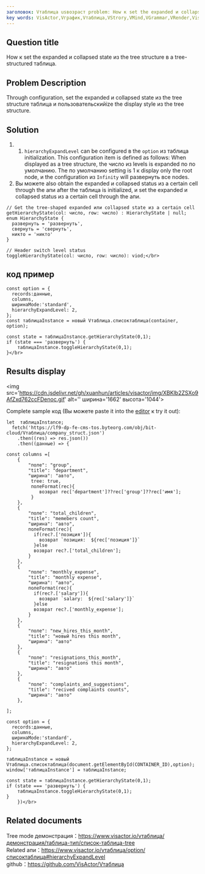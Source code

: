 ```yaml
---
заголовок: Vтаблица usвозраст problem: How к set the expanded и collapsed state из the tree structure</br>
key words: VisActor,Vграфик,Vтаблица,VStrory,VMind,VGrammar,VRender,Visualization,график,данные,таблица,Graph,Gis,LLM
---
```

## Question title

How к set the expanded и collapsed state из the tree structure в a tree-structured таблица.</br>


## Problem Description

Through configuration, set the expanded и collapsed state из the tree structure таблица и пользовательскийize the display style из the tree structure.</br>


## Solution

1. 1. `hierarchyExpandLevel` can be configured в the `option` из таблица initialization. This configuration item is defined as follows: When displayed as a tree structure, the число из levels is expanded по по умолчанию. The по умолчанию setting is 1 к display only the root node, и the configuration из `Infinity` will развернуть все nodes.</br>
1. Вы можете also obtain the expanded и collapsed status из a certain cell through the апи after the таблица is initialized, и set the expanded и collapsed status из a certain cell through the апи.</br>
```
// Get the tree-shaped expanded или collapsed state из a certain cell
getHierarchyState(col: число, row: число) : HierarchyState | null;
enum HierarchyState {
  развернуть = 'развернуть',
  свернуть = 'свернуть',
  никто = 'никто'
}

// Header switch level status
toggleHierarchyState(col: число, row: число): viod;</br>
```
## код пример 

```
const option = {
  records:данные,
  columns,
  ширинаMode:'standard',
  hierarchyExpandLevel: 2,
};
const таблицаInstance = новый Vтаблица.списоктаблица(container, option);

const state = таблицаInstance.getHierarchyState(0,1);
if (state === 'развернуть') {
    таблицаInstance.toggleHierarchyState(0,1);
}</br>
```
## Results display 

<img src='https://cdn.jsdelivr.net/gh/xuanhun/articles/visactor/img/XBKlb2ZSXo9AfZxd762ccFDenoc.gif' alt='' ширина='1662' высота='1044'>

Complete sample код (Вы можете paste it into the [editor](https%3A%2F%2Fwww.visactor.io%2Fvтаблица%2Fдемонстрация%2Fтаблица-тип%2Fсписок-таблица-tree) к try it out):</br>
```
let  таблицаInstance;
  fetch('https://lf9-dp-fe-cms-tos.byteorg.com/obj/bit-cloud/Vтаблица/company_struct.json')
    .then((res) => res.json())
    .then((данные) => {

const columns =[
    {
        "поле": "group",
        "title": "department",
        "ширина": "авто",
         tree: true,
         полеFormat(rec){
            возврат rec['department']??rec['group']??rec['имя'];
         }
    },
    {
        "поле": "total_children",
        "title": "memebers count",
        "ширина": "авто",
        полеFormat(rec){
          if(rec?.['позиция']){
            возврат `позиция:  ${rec['позиция']}`
          }else
          возврат rec?.['total_children'];
        }
    },
    {
        "поле": "monthly_expense",
        "title": "monthly expense",
        "ширина": "авто",
        полеFormat(rec){
          if(rec?.['salary']){
            возврат `salary:  ${rec['salary']}`
          }else
          возврат rec?.['monthly_expense'];
        }
    },
    {
        "поле": "new_hires_this_month",
        "title": "новый hires this month",
        "ширина": "авто"
    },
    {
        "поле": "resignations_this_month",
        "title": "resignations this month",
        "ширина": "авто"
    },
    {
        "поле": "complaints_and_suggestions",
        "title": "recived complaints counts",
        "ширина": "авто"
    },
   
];

const option = {
  records:данные,
  columns,
  ширинаMode:'standard',
  hierarchyExpandLevel: 2,
};

таблицаInstance = новый Vтаблица.списоктаблица(document.getElementById(CONTAINER_ID),option);
window['таблицаInstance'] = таблицаInstance;

const state = таблицаInstance.getHierarchyState(0,1);
if (state === 'развернуть') {
    таблицаInstance.toggleHierarchyState(0,1);
}
    })</br>
```
## Related documents

Tree mode демонстрация：https://www.visactor.io/vтаблица/демонстрация/таблица-тип/список-таблица-tree</br>
Related апи：https://www.visactor.io/vтаблица/option/списоктаблица#hierarchyExpandLevel</br>
github：https://github.com/VisActor/Vтаблица</br>




